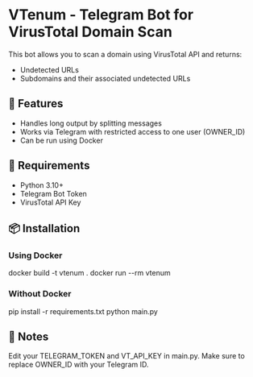# VTenum - Telegram Bot for VirusTotal Domain Scan

This bot allows you to scan a domain using VirusTotal API and returns:
- Undetected URLs
- Subdomains and their associated undetected URLs

## 🚀 Features

- Handles long output by splitting messages
- Works via Telegram with restricted access to one user (OWNER_ID)
- Can be run using Docker

## 🔧 Requirements

- Python 3.10+
- Telegram Bot Token
- VirusTotal API Key

## 📦 Installation

### Using Docker

docker build -t vtenum .
docker run --rm vtenum

### Without Docker

pip install -r requirements.txt
python main.py

## 📌 Notes

Edit your TELEGRAM_TOKEN and VT_API_KEY in main.py.
Make sure to replace OWNER_ID with your Telegram ID.
